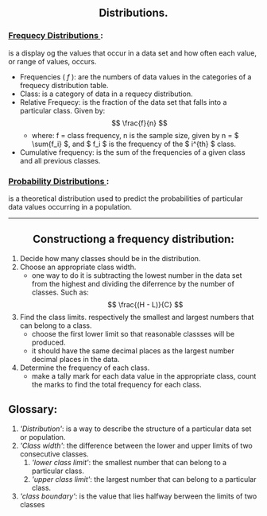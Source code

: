 ## <center> Distributions. </center> 

### <u>Frequecy Distributions </u>:
is a display og the values that occur in a data set and how often each value, or range of values, occurs.

* Frequencies ( _f_ ): are the numbers of data values in the categories of a frequecy distribution table.
* Class: is a category of data in a requecy distribution.
* Relative Frequecy: is the fraction of the data set that falls into a particular class. Given by:
  $$
    \frac{f}{n}
    $$
  * where: f = class frequency, n is the sample size, given by n = $ \sum{f_i} $, and $ f_i $ is the frequency of the $ i^{th} $ class.
* Cumulative frequency: is the sum of the frequencies of a given class and all previous classes.
  

### <u>Probability Distributions </u>:
is a theoretical distribution used to predict the probabilities of particular data values occurring in a population.

----
## <center> Constructiong a frequency distribution:</center> 
  
1. Decide how many classes should be in the distribution.
2. Choose an appropriate class width.
   * one way to do it is subtracting the lowest number in the data set from the highest and dividing the diferrence by the number of classes. Such as:
    $$
        \frac{(H - L)}{C}
    $$
3. Find the class limits. respectively the smallest and largest numbers that can belong to a class.
   * choose the first lower limit so that reasonable classses will be produced.
   * it should have the same decimal places as the largest number decimal places in the data.
4. Determine the frequency of each class. 
   * make a tally mark for each data value in the appropriate class, count the marks to find the total frequency for each class.

## Glossary:

1. _'Distribution'_: is a way to describe the structure of a particular data set or population.
2. _'Class width'_: the difference between the lower and upper limits of two consecutive classes.
   1. _'lower class limit'_: the smallest number that can belong to a particular class.
   2. _'upper class limit'_: the largest number that can belong to a particular class.
3. _'class boundary'_: is the value that lies halfway berween the limits of two classes

 